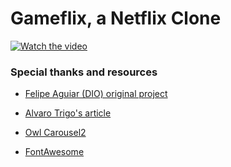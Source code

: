 # Gameflix, a Netflix Clone

[![Watch the video](https://imgur.com/wZodR6l.png)](https://youtu.be/TFuAggAba2k)


### Special thanks and resources

- [Felipe Aguiar (DIO) original project](https://github.com/felipeAguiarCode/netflix-clone)

- [Alvaro Trigo's article](https://alvarotrigo.com/blog/background-video-css/)

- [Owl Carousel2](https://owlcarousel2.github.io/OwlCarousel2/index.html)

- [FontAwesome](https://fontawesome.com/)

